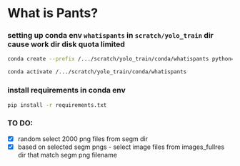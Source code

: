 # What is Pants?

### setting up conda env `whatispants` in `scratch/yolo_train` dir cause work dir disk quota limited
```bash
conda create --prefix /.../scratch/yolo_train/conda/whatispants python=3.10

conda activate /.../scratch/yolo_train/conda/whatispants   
```

### install requirements in conda env
```bash
pip install -r requirements.txt
```

### TO DO:
- [x] random select 2000 png files from segm dir  
- [x] based on selected segm pngs - select image files from images_fullres dir that match segm png filename